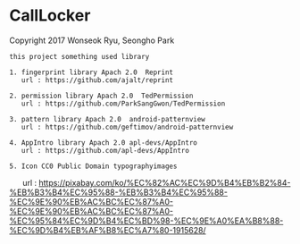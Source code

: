 # CallLocker

  Copyright 2017 Wonseok Ryu, Seongho Park
  
  
    this project something used library
    
    1. fingerprint library Apach 2.0  Reprint
       url : https://github.com/ajalt/reprint
    
    2. permission library Apach 2.0  TedPermission
       url : https://github.com/ParkSangGwon/TedPermission

    3. pattern library Apach 2.0  android-patternview
       url : https://github.com/geftimov/android-patternview

    4. AppIntro library Apach 2.0 apl-devs/AppIntro
       url : https://github.com/apl-devs/AppIntro

    5. Icon CC0 Public Domain typographyimages
       url : https://pixabay.com/ko/%EC%82%AC%EC%9D%B4%EB%B2%84-%EB%B3%B4%EC%95%88-%EB%B3%B4%EC%95%88-%EC%9E%90%EB%AC%BC%EC%87%A0-%EC%9E%90%EB%AC%BC%EC%87%A0-%EC%95%84%EC%9D%B4%EC%BD%98-%EC%9E%A0%EA%B8%88-%EC%9D%B4%EB%AF%B8%EC%A7%80-1915628/
